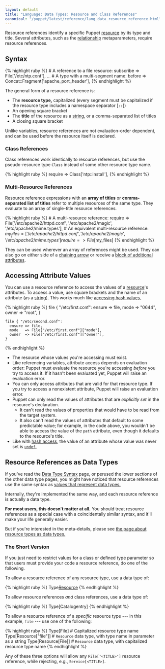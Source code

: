 ```yaml
---
layout: default
title: "Language: Data Types: Resource and Class References"
canonical: "/puppet/latest/reference/lang_data_resource_reference.html"
---
```


[relationship]: ./future_lang_relationships.html
[chaining]: ./future_lang_relationships.html#chaining-arrows
[attribute_override]: ./future_lang_resources_advanced.html#adding-or-modifying-attributes
[string]: ./future_lang_data_string.html
[undef]: ./future_lang_data_undef.html
[data type]: ./future_lang_data_type.html
[resource_types]: ./future_lang_data_resource_type.html
[hash access]: ./future_lang_data_hash.html#accessing-values
[resource]: ./future_lang_resources.html

Resource references identify a specific Puppet [resource][] by its type and title. Several attributes, such as the [relationship][] metaparameters, require resource references.


## Syntax

{% highlight ruby %}
    # A reference to a file resource:
    subscribe => File['/etc/ntp.conf'],
    ...
    # A type with a multi-segment name:
    before => Concat::Fragment['apache_port_header'],
{% endhighlight %}

The general form of a resource reference is:

* The **resource type,** capitalized (every segment must be capitalized if the resource type includes a namespace separator \[`::`\])
* An opening square bracket
* The **title** of the resource as a [string][], or a comma-separated list of titles
* A closing square bracket

Unlike variables, resource references are not evaluation-order dependent, and can be used before the resource itself is declared.

### Class References

Class references work identically to resource references, but use the pseudo-resource type `Class` instead of some other resource type name.

{% highlight ruby %}
    require => Class['ntp::install'],
{% endhighlight %}


### Multi-Resource References

Resource reference expressions with an **array of titles** or **comma-separated list of titles** refer to multiple resources of the same type. They evaluate to an array of single-title resource references.

{% highlight ruby %}
    # A multi-resource reference:
    require => File['/etc/apache2/httpd.conf', '/etc/apache2/magic', '/etc/apache2/mime.types'],
    # An equivalent multi-resource reference:
    $my_files = ['/etc/apache2/httpd.conf', '/etc/apache2/magic', '/etc/apache2/mime.types']
    require => File[$my_files]
{% endhighlight %}

They can be used wherever an array of references might be used. They can also go on either side of a [chaining arrow][chaining] or receive a [block of additional attributes][attribute_override].


## Accessing Attribute Values

You can use a resource reference to access the values of a [resource][]'s attributes. To access a value, use square brackets and the name of an attribute (as a [string][]). This works much like [accessing hash values.][hash access]

{% highlight ruby %}
    file { "/etc/first.conf":
      ensure => file,
      mode   => "0644",
      owner  => "root",
    }

    file { "/etc/second.conf":
      ensure => file,
      mode   => File["/etc/first.conf"]["mode"],
      owner  => File["/etc/first.conf"]["owner"],
    }
{% endhighlight %}

* The resource whose values you're accessing must exist.
* Like referencing variables, attribute access depends on evaluation order: Puppet must evaluate the resource you're accessing _before_ you try to access it. If it hasn't been evaluated yet, Puppet will raise an evaluation error.
* You can only access attributes that are valid for that resource type. If you try to access a nonexistent attribute, Puppet will raise an evaluation error.
* Puppet can only read the values of attributes that are _explicitly set_ in the resource's declaration.
    * It can't read the values of properties that would have to be read from the target system.
    * It also can't read the values of attributes that default to some predictable value; for example, in the code above, you wouldn't be able to access the value of the `path` attribute, even though it defaults to the resource's title.
* Like with [hash access][], the value of an attribute whose value was never set is [`undef`.][undef]

## Resource References as Data Types

If you've read the [Data Type Syntax][data type] page, or perused the lower sections of the other data type pages, you might have noticed that resource references use the same syntax as [values that represent data types.][data type]

Internally, they're implemented the same way, and each resource reference is actually a data type.

**For most users, this doesn't matter at all.** You should treat resource references as a special case with a coincidentally similar syntax, and it'll make your life generally easier.

But if you're interested in the meta-details, please see [the page about resource types as data types.][resource_types]

### The Short Version

If you just need to restrict values for a class or defined type parameter so that users must provide your code a resource reference, do one of the following.

To allow a resource reference of any resource type, use a data type of:

{% highlight ruby %}
    Type[Resource]
{% endhighlight %}

To allow resource references _and_ class references, use a data type of:

{% highlight ruby %}
    Type[Catalogentry]
{% endhighlight %}

To allow a resource reference of a _specific_ resource type --- in this example, `file` --- use one of the following:

{% highlight ruby %}
    Type[File]              # Capitalized resource type name
    Type[Resource["file"]]  # `Resource` data type, with type name in parameter as a string
    Type[Resource[File]]    # `Resource` data type, with capitalized resource type name
{% endhighlight %}

Any of these three options will allow any `File['<TITLE>']` resource reference, while rejecting, e.g., `Service[<TITLE>]`.
